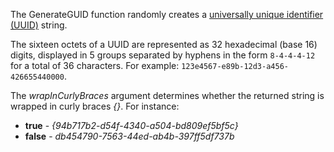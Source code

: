 The GenerateGUID function randomly creates a [universally unique identifier (UUID)](https://en.wikipedia.org/wiki/Universally_unique_identifier) string.

The sixteen octets of a UUID are represented as 32 hexadecimal (base 16) digits, displayed in 5 groups separated by hyphens in the form `8-4-4-4-12` for a total of 36 characters. For example: `123e4567-e89b-12d3-a456-426655440000`.

The _wrapInCurlyBraces_ argument determines whether the returned string is wrapped in curly braces _{}_. For instance:

*   **true** - _{94b717b2-d54f-4340-a504-bd809ef5bf5c}_
*   **false** - _db454790-7563-44ed-ab4b-397ff5df737b_